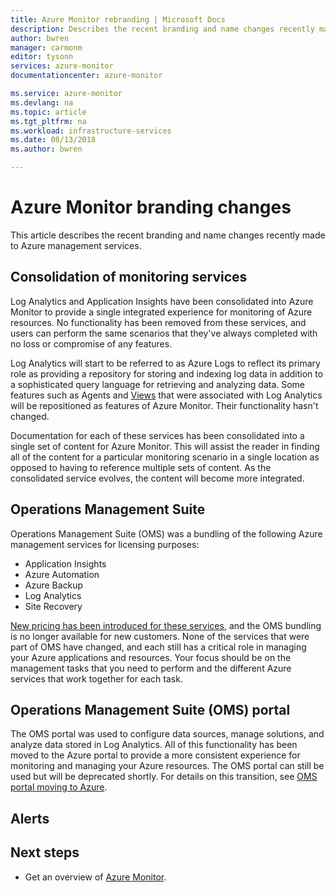 ```yaml
---
title: Azure Monitor rebranding | Microsoft Docs
description: Describes the recent branding and name changes recently made to Azure management services.
author: bwren
manager: carmonm
editor: tysonn
services: azure-monitor
documentationcenter: azure-monitor

ms.service: azure-monitor
ms.devlang: na
ms.topic: article
ms.tgt_pltfrm: na
ms.workload: infrastructure-services
ms.date: 08/13/2018
ms.author: bwren

---
```


# Azure Monitor branding changes
This article describes the recent branding and name changes recently made to Azure management services. 

## Consolidation of monitoring services
Log Analytics and Application Insights have been consolidated into Azure Monitor to provide a single integrated experience for monitoring of Azure resources. No functionality has been removed from these services, and users can perform the same scenarios that they've always completed with no loss or compromise of any features.

Log Analytics will start to be referred to as Azure Logs to reflect its primary role as providing a repository for storing and indexing log data in addition to a sophisticated query language for retrieving and analyzing data. Some features such as Agents and [Views](../log-analytics/log-analytics-view-designer.md) that were associated with Log Analytics will be repositioned as features of Azure Monitor. Their functionality hasn't changed. 

Documentation for each of these services has been consolidated into a single set of content for Azure Monitor. This will assist the reader in finding all of the content for a particular monitoring scenario in a single location as opposed to having to reference multiple sets of content. As the consolidated service evolves, the content will become more integrated.


## Operations Management Suite
Operations Management Suite (OMS) was a bundling of the following Azure management services for licensing purposes:

- Application Insights
- Azure Automation
- Azure Backup
- Log Analytics
- Site Recovery

[New pricing has been introduced for these services](https://azure.microsoft.com/blog/introducing-a-new-way-to-purchase-azure-monitoring-services/), and the OMS bundling is no longer available for new customers. None of the services that were part of OMS have changed, and each still has a critical role in managing your Azure applications and resources. Your focus should be on the management tasks that you need to perform and the different Azure services that work together for each task.

## Operations Management Suite (OMS) portal
The OMS portal was used to configure data sources, manage solutions, and analyze data stored in Log Analytics. All of this functionality has been moved to the Azure portal to provide a more consistent experience for monitoring and managing your Azure resources. The OMS portal can still be used but will be deprecated shortly. For details on this transition, see [OMS portal moving to Azure](../log-analytics/log-analytics-oms-portal-transition.md).

## Alerts
 

## Next steps

- Get an overview of [Azure Monitor](overview.md).